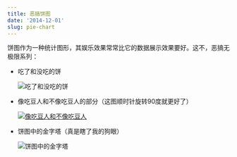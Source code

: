 ```yaml
---
title: 恶搞饼图
date: '2014-12-01'
slug: pie-chart
---
```


饼图作为一种统计图形，其娱乐效果常常比它的数据展示效果要好。这不，恶搞无极限系列：

- 吃了和没吃的饼

    ![吃了和没吃的饼](http://i.imgur.com/DciL3IL.png)

- 像吃豆人和不像吃豆人的部分（这图顺时针旋转90度就更好了）

    [![像吃豆人和不像吃豆人](http://i.imgur.com/XiA41OE.png)](http://docs.ggplot2.org/current/coord_polar.html)

- 饼图中的金字塔（真是瞎了我的狗眼）

    ![饼图中的金字塔](http://i.imgur.com/iVttUsr.png)
